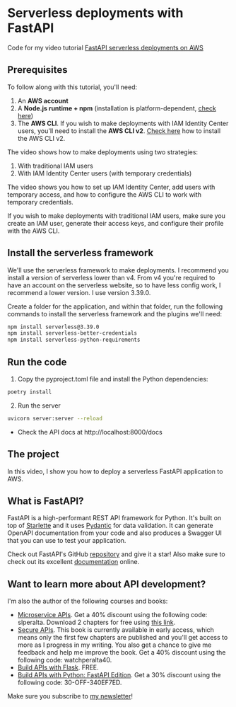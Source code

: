 # Serverless deployments with FastAPI
Code for my video tutorial [FastAPI serverless deployments on AWS](https://youtu.be/CTcBLrR32NU)

## Prerequisites

To follow along with this tutorial, you'll need:

1. An **AWS account**
2. A **Node.js runtime + npm** (installation is platform-dependent, [check here](https://nodejs.org/en/download/package-manager))
3. The **AWS CLI**. If you wish to make deployments with IAM Identity Center users, you'll need 
   to install the **AWS CLI v2**. [Check here](https://docs.aws.amazon.com/cli/latest/userguide/getting-started-install.html) how to install the AWS CLI v2.

The video shows how to make deployments using two strategies:
1. With traditional IAM users
2. With IAM Identity Center users (with temporary credentials)

The video shows you how to set up IAM Identity Center, add users with temporary access, and how 
to configure the AWS CLI to work with temporary credentials.

If you wish to make deployments with traditional IAM users, make sure you create an IAM user, generate 
their access keys, and configure their profile with the AWS CLI.

## Install the serverless framework

We'll use the serverless framework to make deployments. I recommend you install a version of serverless
lower than v4. From v4 you're required to have an account on the serverless website, so to have less
config work, I recommend a lower version. I use version 3.39.0.

Create a folder for the application, and within that folder, run the following commands to install
the serverless framework and the plugins we'll need:

```bash
npm install serverless@3.39.0
npm install serverless-better-credentials
npm install serverless-python-requirements
```

## Run the code

1. Copy the pyproject.toml file and install the Python dependencies:

```bash
poetry install
```

2. Run the server
```bash
uvicorn server:server --reload 
```

- Check the API docs at http://localhost:8000/docs


## The project
In this video, I show you how to deploy a serverless FastAPI application to AWS.

## What is FastAPI?
FastAPI is a high-performant REST API framework for Python. 
It's built on top of [Starlette](https://www.starlette.io/) and it uses 
[Pydantic](https://pydantic-docs.helpmanual.io/) for data validation. 
It can generate OpenAPI documentation from your code and also produces a Swagger UI 
that you can use to test your application.

Check out FastAPI's GitHub [repository](https://github.com/tiangolo/fastapi) 
and give it a star! Also make sure to check out its excellent 
[documentation](https://fastapi.tiangolo.com/) online.

## Want to learn more about API development?

I'm also the author of the following courses and books:

- [Microservice APIs](http://mng.bz/jy4x). Get a 40% discount using the following code: slperalta. Download 2 chapters for free using [this link](https://microapis.io/resources/microservice-apis-in-python).
- [Secure APIs](https://mng.bz/4JVg). This book is currently available in early access, which means only the first few chapters are published and you'll get access to more as I progress in my writing. You also get a chance to give me feedback and help me improve the book. Get a 40% discount using the following code: watchperalta40.
- [Build APIs with Flask](https://www.udemy.com/course/build-apis-with-flask-intro/). FREE.
- [Build APIs with Python: FastAPI Edition](https://learn.microapis.io/p/build-apis-with-fastapi). Get a 30% discount using the following code: 30-OFF-340EF7ED.

Make sure you subscribe to [my newsletter](https://microapis.substack.com/)!
